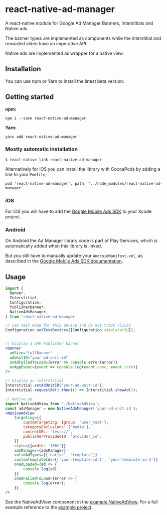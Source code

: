# react-native-ad-manager

A react-native module for Google Ad Manager Banners, Interstitials and Native ads.

The banner types are implemented as components while the interstitial and rewarded video have an imperative API.

Native ads are implemented as wrapper for a native view.

## Installation

You can use npm or Yarn to install the latest beta version:

## Getting started

**npm:**

    npm i --save react-native-ad-manager

**Yarn:**

    yarn add react-native-ad-manager

### Mostly automatic installation

`$ react-native link react-native-ad-manager`

Alternatively for iOS you can install the library with CocoaPods by adding a line to your `Podfile`;

    pod 'react-native-ad-manager', path: '../node_modules/react-native-ad-manager'

### iOS

For iOS you will have to add the [Google Mobile Ads SDK](https://developers.google.com/ad-manager/mobile-ads-sdk/ios/quick-start#import_the_mobile_ads_sdk) to your Xcode project.

### Android

On Android the Ad Manager library code is part of Play Services, which is automatically added when this library is linked.

But you still have to manually update your `AndroidManifest.xml`, as described in the [Google Mobile Ads SDK documentation](https://developers.google.com/ad-manager/mobile-ads-sdk/android/quick-start#import_the_mobile_ads_sdk).

## Usage

```jsx
import {
  Banner,
  Interstitial,
  Configuration,
  PublisherBanner,
  NativeAdsManager,
} from 'react-native-ad-manager'

// use test mode for this device and do not track clicks
Configuration.setTestDevices([Configuration.simulatorId]);


// Display a GAM Publisher banner
<Banner
  adSize="fullBanner"
  adUnitID="your-ad-unit-id"
  onAdFailedToLoad={error => console.error(error)}
  onAppEvent={event => console.log(event.name, event.info)}
/>

// Display an interstitial
Interstitial.setAdUnitID('your-ad-unit-id');
Interstitial.requestAd().then(() => Interstitial.showAd());

// Native ad
import NativeAdView from './NativeAdView';
const adsManager = new NativeAdsManager('your-ad-unit-id');
<NativeAdView
    targeting={{
        customTargeting: {group: 'user_test'},
        categoryExclusions: ['media'],
        contentURL: 'test://',
        publisherProvidedID: 'provider_id',
    }}
    style={{width: '100%'}}
    adsManager={adsManager}
    validAdTypes={['native', 'template']}
    customTemplateIds={['your-template-id-1', 'your-template-id-2']}
    onAdLoaded={ad => {
        console.log(ad);
    }}
    onAdFailedToLoad={error => {
        console.log(error);
    }}
/>
```

See the NativeAdView component in the [example NativeAdView](example/NativeAdView.js).
For a full example reference to the [example project](example).
